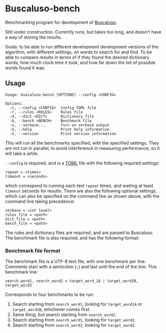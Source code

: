 # Buscaluso-bench

Benchmarking program for development of [Buscaluso](https://github.com/talflon/buscaluso).

Still under construction. Currently runs, but takes too long, and doesn't have a way of storing the results.

Goals: to be able to run different development development versions of the algorithm, with different settings, on words to search for and find.
To be able to compare results in terms of if they found the desired dictionary words, how much clock time it took, and how far down the list of possible words found it was.

## Usage

```
Usage: buscaluso-bench [OPTIONS] --config <CONFIG>

Options:
  -c, --config <CONFIG>  Config TOML file
  -r, --rules <RULES>    Rules file
  -d, --dict <DICT>      Dictionary file
  -b, --bench <BENCH>    Benchmark file
  -v, --verbose...       Turn on verbose output
  -h, --help             Print help information
  -V, --version          Print version information
```

This will run all the benchmarks specified, with the specified settings.
They are not run in parallel, to avoid interference in measuring performance, so it will take a while.

`--config` is required, and is a [TOML](https://toml.io/) file with the following required settings:

```
repeat = <times>
timeout = <seconds>
```

which correspond to running each test `repeat` times, and waiting at least `timeout` seconds for results. There are also the following optional settings, which can also be specified on the command line as shown above, with the command line taking precedence:

```
verbose = <int level>
rules_file = <path>
dict_file = <path>
bench_file = <path>
```

The rules and dictionary files are required, and are passed to Buscaluso. The benchmark file is also required, and has the following format:

### Benchmark file format

The benchmark file is a UTF-8 text file, with one benchmark per line.
Comments start with a semicolon (`;`) and last until the end of the line.
This benchmark line:

```
search_word1, search_word2 = target_word_1A | target_word1B, target_word2
```

Corresponds to four benchmarks to be run:

1. Search starting from `search_word1`, looking for `target_word1A` or `target_word1B`, whichever comes first.
2. Same thing, but search starting from `search_word2`.
3. Search starting from `search_word1`, looking for `target_word2`.
4. Search starting from `search_word2`, looking for `target_word2`.
